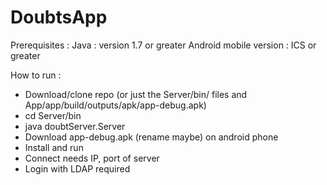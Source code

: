# DoubtsApp

Prerequisites :
Java : version 1.7 or greater
Android mobile version : ICS or greater

How to run :
- Download/clone repo (or just the Server/bin/ files and App/app/build/outputs/apk/app-debug.apk)
- cd Server/bin
- java doubtServer.Server <port>
- Download app-debug.apk (rename maybe) on android phone
- Install and run
- Connect needs IP, port of server
- Login with LDAP required
